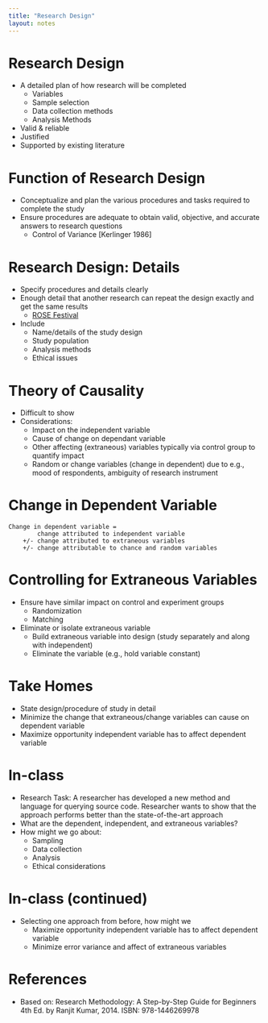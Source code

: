 ```yaml
---
title: "Research Design"
layout: notes
---
```


# Research Design
* A detailed plan of how research will be completed
	* Variables
	* Sample selection
	* Data collection methods
	* Analysis Methods
* Valid & reliable
* Justified
* Supported by existing literature

# Function of Research Design
* Conceptualize and plan the various procedures and tasks required to complete the study
* Ensure procedures are adequate to obtain valid, objective, and accurate answers to research questions 
	* Control of Variance [Kerlinger 1986]

# Research Design: Details
* Specify procedures and details clearly
* Enough detail that another research can repeat the design exactly and get the same results
	* [ROSE Festival](https://2018.fseconference.org/track/rosefest-2018)
* Include 
	* Name/details of the study design
	* Study population
	* Analysis methods
	* Ethical issues


# Theory of Causality
* Difficult to show
* Considerations:
	* Impact on the independent variable
	* Cause of change on dependant variable
	* Other affecting (extraneous) variables typically via control group to quantify impact
	* Random or change variables (change in dependent) due to e.g., mood of respondents, ambiguity of research instrument

# Change in Dependent Variable

```
Change in dependent variable =
	    change attributed to independent variable
	+/- change attributed to extraneous variables
	+/- change attributable to chance and random variables
````

# Controlling for Extraneous Variables
* Ensure have similar impact on control and experiment groups
	* Randomization
	* Matching 
* Eliminate or isolate extraneous variable
	* Build extraneous variable into design (study separately and along with independent)
	* Eliminate the variable (e.g., hold variable constant)

# Take Homes
* State design/procedure of study in detail
* Minimize the change that extraneous/change variables can cause on dependent variable
* Maximize opportunity independent variable has to affect dependent variable

# In-class
* Research Task:  A researcher has developed a new method and language for querying source code.  Researcher wants to show that the approach performs better than the state-of-the-art approach
* What are the dependent, independent, and extraneous variables?
* How might we go about:
	* Sampling
	* Data collection
	* Analysis
	* Ethical considerations

# In-class (continued)
* Selecting one approach from before, how might we
	* Maximize opportunity independent variable has to affect dependent variable
	* Minimize error variance and affect of extraneous variables

# References
* Based on: Research Methodology: A Step-by-Step Guide for Beginners  4th Ed. by Ranjit Kumar, 2014. ISBN: 978-1446269978